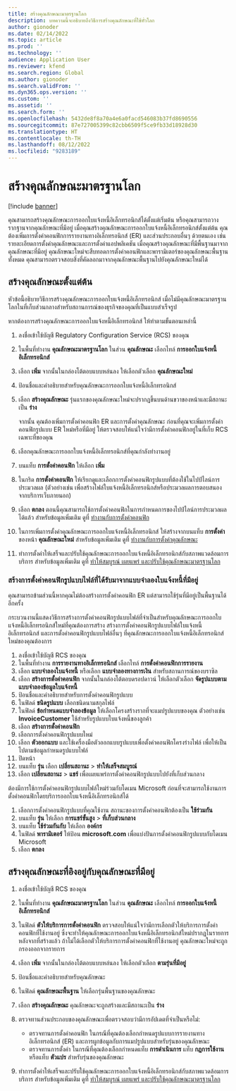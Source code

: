 ```yaml
---
title: สร้างคุณลักษณะมาตรฐานโลก
description: บทความนี้จะอธิบายถึงวิธีการสร้างคุณลักษณะที่ใช้ทั่วโลก
author: gionoder
ms.date: 02/14/2022
ms.topic: article
ms.prod: ''
ms.technology: ''
audience: Application User
ms.reviewer: kfend
ms.search.region: Global
ms.author: gionoder
ms.search.validFrom: ''
ms.dyn365.ops.version: ''
ms.custom: ''
ms.assetid: ''
ms.search.form: ''
ms.openlocfilehash: 5432de8f8a70a4e6a0facd546083b37fd8690556
ms.sourcegitcommit: 87e727005399c82cbb6509f5ce9fb33d18928d30
ms.translationtype: HT
ms.contentlocale: th-TH
ms.lasthandoff: 08/12/2022
ms.locfileid: "9283189"
---
```

# <a name="create-a-globalization-feature"></a>สร้างคุณลักษณะมาตรฐานโลก

[!include [banner](../includes/banner.md)]

คุณสามารถสร้างคุณลักษณะการออกใบแจ้งหนี้อิเล็กทรอนิกส์ได้ตั้งแต่เริ่มต้น หรือคุณสามารถวางรากฐานจากคุณลักษณะที่มีอยู่ เมื่อคุณสร้างคุณลักษณะการออกใบแจ้งหนี้อิเล็กทรอนิกส์ตั้งแต่ต้น คุณต้องเพิ่มการตั้งค่าคอนฟิกการรายงานทางอิเล็กทรอนิกส์ (ER) และส่วนประกอบอื่นๆ ด้วยตนเอง เช่น รายละเอียดการตั้งค่าคุณลักษณะและการตั้งค่าแอปพลิเคชัน เมื่อคุณสร้างคุณลักษณะที่มีพื้นฐานมาจากคุณลักษณะที่มีอยู่ คุณลักษณะใหม่จะสืบทอดการตั้งค่าคอนฟิกและพารามิเตอร์ของคุณลักษณะพื้นฐานทั้งหมด คุณสามารถตรวจสอบสิ่งที่คัดลอกมาจากคุณลักษณะพื้นฐานไปยังคุณลักษณะใหม่ได้

## <a name="create-a-feature-from-scratch"></a>สร้างคุณลักษณะตั้งแต่ต้น

หัวข้อนี้อธิบายวิธีการสร้างคุณลักษณะการออกใบแจ้งหนี้อิเล็กทรอนิกส์ เมื่อไม่มีคุณลักษณะมาตรฐานโลกในที่เก็บส่วนกลางสำหรับสถานการณ์ของธุรกิจของคุณที่เป็นแบบสำเร็จรูป

หากต้องการสร้างคุณลักษณะการออกใบแจ้งหนี้อิเล็กทรอนิกส์ ให้ทำตามขั้นตอนเหล่านี้

1. ลงชื่อเข้าใช้บัญชี Regulatory Configuration Service (RCS) ของคุณ
2. ในพื้นที่ทำงาน **คุณลักษณะมาตรฐานโลก** ในส่วน **คุณลักษณะ** เลือกไทล์ **การออกใบแจ้งหนี้อิเล็กทรอนิกส์**
3. เลือก **เพิ่ม** จากนั้นในกล่องโต้ตอบแบบหล่นลง ให้เลือกตัวเลือก **คุณลักษณะใหม่**
4. ป้อนชื่อและคำอธิบายสำหรับคุณลักษณะการออกใบแจ้งหนี้อิเล็กทรอนิกส์
5. เลือก **สร้างคุณลักษณะ** รุ่นแรกของคุณลักษณะใหม่จะปรากฏขึ้นบนด้านขวาของหน้าและมีสถานะเป็น **ร่าง**

    จากนั้น คุณต้องเพิ่มการตั้งค่าคอนฟิก ER และการตั้งค่าคุณลักษณะ ก่อนที่คุณจะเพิ่มการตั้งค่าคอนฟิกรูปแบบ ER ใหม่หรือที่มีอยู่ ให้ตรวจสอบให้แน่ใจว่ามีการตั้งค่าคอนฟิกอยู่ในที่เก็บ RCS เฉพาะที่ของคุณ

6. เลือกคุณลักษณะการออกใบแจ้งหนี้อิเล็กทรอนิกส์ที่คุณกำลังทำงานอยู่
7. บนแท็บ **การตั้งค่าคอนฟิก** ให้เลือก **เพิ่ม**
8. ในกริด **การตั้งค่าคอนฟิก** ให้เรียกดูและเลือกการตั้งค่าคอนฟิกรูปแบบที่ต้องใช้ในไปป์ไลน์การประมวลผล (ตัวอย่างเช่น เพื่อสร้างไฟล์ใบแจ้งหนี้อิเล็กทรอนิกส์หรือประมวลผลการตอบสนองจากบริการเว็บภายนอก)
9. เลือก **ตกลง** ตอนนี้คุณสามารถใช้การตั้งค่าคอนฟิกในการกําหนดการของไปป์ไลน์การประมวลผลได้แล้ว สำหรับข้อมูลเพิ่มเติม ดูที่ [ทำงานกับการตั้งค่าคอนฟิก](e-invoicing-work-configurations.md)
10. ในการเพิ่มการตั้งค่าคุณลักษณะการออกใบแจ้งหนี้อิเล็กทรอนิกส์ ให้สร้างจากบนแท็บ **การตั้งค่า** ของหน้า **คุณลักษณะใหม่** สำหรับข้อมูลเพิ่มเติม ดูที่ [ทำงานกับการตั้งค่าคุณลักษณะ](e-invoicing-feature-setup.md)
11. ทำการตั้งค่าให้เสร็จและปรับใช้คุณลักษณะการออกใบแจ้งหนี้อิเล็กทรอนิกส์กับสภาพแวดล้อมการบริการ สำหรับข้อมูลเพิ่มเติม ดูที่ [ทำให้สมบูรณ์ เผยแพร่ และปรับใช้คุณลักษณะมาตรฐานโลก](e-invoicing-complete-publish-deploy-globalization-feature.md)

### <a name="create-file-format-configurations-that-are-derived-from-the-existing-invoice-model"></a>สร้างการตั้งค่าคอนฟิกรูปแบบไฟล์ที่ได้รับมาจากแบบจำลองใบแจ้งหนี้ที่มีอยู่

คุณสามารถข้ามส่วนนี้หากคุณไม่ต้องสร้างการตั้งค่าคอนฟิก ER แต่สามารถใช้รุ่นที่มีอยู่เป็นพื้นฐานได้อีกครั้ง

กระบวนงานนี้แสดงวิธีการสร้างการตั้งค่าคอนฟิกรูปแบบไฟล์ที่จำเป็นสำหรับคุณลักษณะการออกใบแจ้งหนี้อิเล็กทรอนิกส์ใหม่ที่คุณต้องการสร้าง สร้างการตั้งค่าคอนฟิกรูปแบบไฟล์ใบแจ้งหนี้อิเล็กทรอนิกส์ และการตั้งค่าคอนฟิกรูปแบบไฟล์อื่นๆ ที่คุณลักษณะการออกใบแจ้งหนี้อิเล็กทรอนิกส์ใหม่ของคุณต้องการ

1. ลงชื่อเข้าใช้บัญชี RCS ของคุณ
2. ในพื้นที่ทำงาน **การรายงานทางอิเล็กทรอนิกส์** เลือกไทล์ **การตั้งค่าคอนฟิกการรายงาน**
3. เลือก **แบบจำลองใบแจ้งหนี้** หรือเลือก **แบบจำลองทางการเงิน** สำหรับสถานการณ์ของบราซิล
4. เลือก **สร้างการตั้งค่าคอนฟิก** จากนั้นในกล่องโต้ตอบดรอปดาวน์ ให้เลือกตัวเลือก **จัดรูปแบบตามแบบจำลองข้อมูลใบแจ้งหนี้**
5. ป้อนชื่อและคำอธิบายสำหรับการตั้งค่าคอนฟิกรูปแบบ
6. ในฟิลด์ **ชนิดรูปแบบ** เลือกชนิดนามสกุลไฟล์
7. ในฟิลด์ **ข้อกำหนดแบบจำลองข้อมูล** ให้เลือกโครงสร้างรากที่จะแมปรูปแบบของคุณ ตัวอย่างเช่น **InvoiceCustomer** ใช้สำหรับรูปแบบใบแจ้งหนี้ของลูกค้า
8. เลือก **สร้างการตั้งค่าคอนฟิก**
9. เลือกการตั้งค่าคอนฟิกรูปแบบใหม่
10. เลือก **ตัวออกแบบ** และใช้เครื่องมือตัวออกแบบรูปแบบเพื่อตั้งค่าคอนฟิกโครงร่างไฟล์ เพื่อให้เป็นไปตามข้อมูลกําหนดรูปแบบไฟล์
11. ปิดหน้า
12. บนแท็บ **รุ่น** เลือก **เปลี่ยนสถานะ** \> **ทำให้เสร็จสมบูรณ์**
13. เลือก **เปลี่ยนสถานะ** \> **แชร์** เพื่อเผยแพร่การตั้งค่าคอนฟิกรูปแบบไปยังที่เก็บส่วนกลาง

ต้องมีการใช้การตั้งค่าคอนฟิกรูปแบบไฟล์ใหม่ร่วมกับโดเมน Microsoft ก่อนที่จะสามารถใช้งานการตั้งค่าคอนฟิกโดยบริการออกใบแจ้งหนี้อิเล็กทรอนิกส์ได้

1. เลือกการตั้งค่าคอนฟิกรูปแบบที่คุณใช้งาน สถานะของการตั้งค่าคอนฟิกต้องเป็น **ใช้ร่วมกัน**
2. บนแท็บ **รุ่น** ให้เลือก **การแชร์ขั้นสูง** \> **ที่เก็บส่วนกลาง**
3. บนแท็บ **ใช้ร่วมกันกับ** ให้เลือก **องค์กร**
4. ในฟิลด์ **พารามิเตอร์** ให้ป้อน **microsoft.com** เพื่อแบ่งปันการตั้งค่าคอนฟิกรูปแบบกับโดเมน Microsoft
5. เลือก **ตกลง**

## <a name="create-a-feature-that-is-based-on-an-existing-feature"></a>สร้างคุณลักษณะที่อิงอยู่กับคุณลักษณะที่มีอยู่

1. ลงชื่อเข้าใช้บัญชี RCS ของคุณ
2. ในพื้นที่ทำงาน **คุณลักษณะมาตรฐานโลก** ในส่วน **คุณลักษณะ** เลือกไทล์ **การออกใบแจ้งหนี้อิเล็กทรอนิกส์**
3. ในฟิลด์ **ตัวให้บริการการตั้งค่าคอนฟิก** ตรวจสอบให้แน่ใจว่ามีการเลือกตัวให้บริการการตั้งค่าคอนฟิกที่ใช้งานอยู่ ซึ่งจะทำให้คุณลักษณะการออกใบแจ้งหนี้อิเล็กทรอนิกส์ใหม่ปรากฏในรายการหลังจากที่สร้างแล้ว ถ้าไม่ได้เลือกตัวให้บริการการตั้งค่าคอนฟิกที่ใช้งานอยู่ คุณลักษณะใหม่จะถูกกรองออกจากรายการ
4. เลือก **เพิ่ม** จากนั้นในกล่องโต้ตอบแบบหล่นลง ให้เลือกตัวเลือก **ตามรุ่นที่มีอยู่**
5. ป้อนชื่อและคำอธิบายสำหรับคุณลักษณะ
6. ในฟิลด์ **คุณลักษณะพื้นฐาน** ให้เลือกรุ่นพื้นฐานของคุณลักษณะ
7. เลือก **สร้างคุณลักษณะ** คุณลักษณะจะถูกสร้างและมีสถานะเป็น **ร่าง**
8. ตรวจทานส่วนประกอบของคุณลักษณะเพื่อตรวจสอบว่ามีการอัปเดตที่จำเป็นหรือไม่:

    - ตรวจทานการตั้งค่าคอนฟิก ในกรณีที่คุณต้องเลือกกำหนดรูปแบบการรายงานทางอิเล็กทรอนิกส์ (ER) และการผูกข้อมูลกับการแมปรูปแบบสำหรับรุ่นของคุณลักษณะ
    - ตรวจทานการตั้งค่า ในกรณีที่คุณต้องเลือกกำหนดแท็บ **การดำเนินการ** แท็บ **กฎการใช้งาน** หรือแท็บ **ตัวแปร** สำหรับรุ่นของคุณลักษณะ

9. ทำการตั้งค่าให้เสร็จและปรับใช้คุณลักษณะการออกใบแจ้งหนี้อิเล็กทรอนิกส์กับสภาพแวดล้อมการบริการ สำหรับข้อมูลเพิ่มเติม ดูที่ [ทำให้สมบูรณ์ เผยแพร่ และปรับใช้คุณลักษณะมาตรฐานโลก](e-invoicing-complete-publish-deploy-globalization-feature.md)
